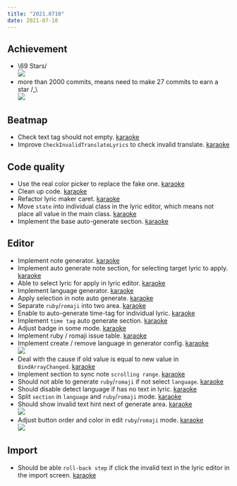 ```yaml
---
title: "2021.0710"
date: 2021-07-10
---
```


## Achievement

- \69 Stars/  
  ![](res/2021-07-10-15-16-59.png)
- more than 2000 commits, means need to make 27 commits to earn a star /\_\  
  ![](res/2021-07-10-15-18-01.png)

## Beatmap

- Check text tag should not empty. [karaoke](#714@andy840119)
- Improve `CheckInvalidTranslateLyrics` to check invalid translate. [karaoke](#748@andy840119)

## Code quality

- Use the real color picker to replace the fake one. [karaoke](#705@andy840119)
- Clean up code. [karaoke](#721@andy840119)
- Refactor lyric maker caret. [karaoke](#725#726@andy840119)
- Move `state` into individual class in the lyric editor, which means not place all value in the main class. [karaoke](#732#736#737@andy840119)
- Implement the base auto-generate section. [karaoke](#741@andy840119)

## Editor

- Implement note generator. [karaoke](#702@andy840119)
- Implement auto generate note section, for selecting target lyric to apply. [karaoke](#703@andy840119)
- Able to select lyric for apply in lyric editor. [karaoke](#448#706#708@andy840119)
- Implement language generator. [karaoke](#707@andy840119)
- Apply selection in note auto generate. [karaoke](#711@andy840119)
- Separate `ruby`/`romaji` into two area. [karaoke](#712#713#715@andy840119)
- Enable to auto-generate time-tag for individual lyric. [karaoke](#403@andy840119)
- Implement `time tag` auto generate section. [karaoke](#717@andy840119)
- Adjust badge in some mode. [karaoke](#718@andy840119)
- Implement ruby / romaji issue table. [karaoke](#719@andy840119)
- Implement create / remove language in generator config. [karaoke](#722@andy840119)  
  ![](res/2021-07-10-15-29-47.png)
- Deal with the cause if old value is equal to new value in `BindArrayChanged`. [karaoke](#724@andy840119)
- Implement section to sync note `scrolling range`. [karaoke](#728@andy840119)
- Should not able to generate `ruby`/`romaji` if not select `language`. [karaoke](#716@andy840119)
- Should disable detect language if has no text in lyric. [karaoke](#738@andy840119)
- Split `section` in `language` and `ruby`/`romaji` mode. [karaoke](#739#740@andy840119)
- Should show invalid text hint next of generate area. [karaoke](#742@andy840119)  
  ![](res/2021-07-10-15-38-12.png)
- Adjust button order and color in edit `ruby`/`romaji` mode. [karaoke](#745@andy840119)  
  ![](res/2021-07-10-15-40-30.png)

## Import

- Should be able `roll-back step` if click the invalid text in the lyric editor in the import screen. [karaoke](#746@andy840119)
